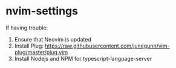 # nvim-settings

If having trouble:

1. Ensure that Neovim is updated
2. Install Plug: https://raw.githubusercontent.com/junegunn/vim-plug/master/plug.vim
3. Install Nodejs and NPM for typescript-language-server 

